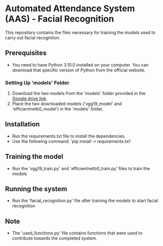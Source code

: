 # Automated Attendance System (AAS) - Facial Recognition

This repository contains the files necessary for training the models used to carry out facial recognition.

## Prerequisites

* You need to have Python 3.10.0 installed on your computer. You can download that specific version of Python from the official website.

### Setting Up 'models' Folder

1. Download the two models from the 'models' folder provided in the [Google drive link](https://drive.google.com/drive/folders/1WI4EatTVdM62XLkaHFScegSS7ObV4A5p?usp=share_link).
2. Place the two downloaded models ('vgg19_model' and 'efficientnetb0_model') in the 'models' folder.

## Installation

* Run the requirements.txt file to install the dependencies.
* Use the following command: 'pip install -r requirements.txt'

## Training the model
 
* Run the 'vgg19_train.py' and 'efficientnetb0_train.py' files to train the models

## Running the system

* Run the 'facial_recognition.py' file after training the models to start facial recognition

## Note

* The 'used_functions.py' file contains functions that were used to contribute towards the completed system.
